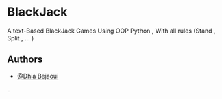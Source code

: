 
# BlackJack

A text-Based BlackJack Games Using OOP Python , With all rules (Stand , Split , ... )


## Authors

- [@Dhia Bejaoui](https://www.github.com/be-dhia)

..
